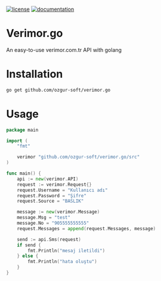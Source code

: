 [![license](https://img.shields.io/:license-mit-blue.svg)](https://github.com/ozgur-soft/verimor.go/blob/master/LICENSE.md)
[![documentation](https://pkg.go.dev/badge/github.com/ozgur-soft/verimor.go)](https://pkg.go.dev/github.com/ozgur-soft/verimor.go/src)

# Verimor.go
An easy-to-use verimor.com.tr API with golang

# Installation
```bash
go get github.com/ozgur-soft/verimor.go
```

# Usage
```go
package main

import (
	"fmt"

	verimor "github.com/ozgur-soft/verimor.go/src"
)

func main() {
	api := new(verimor.API)
	request := verimor.Request{}
	request.Username = "Kullanıcı adı"
	request.Password = "Şifre"
	request.Source = "BASLIK"

	message := new(verimor.Message)
	message.Msg = "test"
	message.No = "905555555555"
	request.Messages = append(request.Messages, message)

	send := api.Sms(request)
	if send {
		fmt.Println("mesaj iletildi")
	} else {
		fmt.Println("hata oluştu")
	}
}
```
